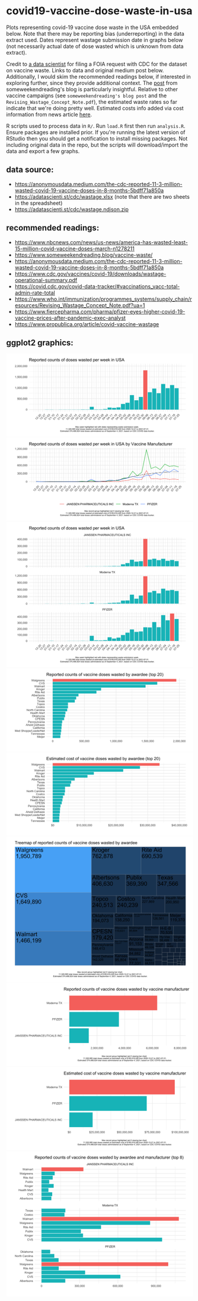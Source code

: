 # covid19-vaccine-dose-waste-in-usa

Plots representing covid-19 vaccine dose waste in the USA embedded below. Note that there may be reporting bias (underreporting) in the data extract used. Dates represent wastage submission date in graphs below (not necessarily actual date of dose wasted which is unknown from data extract). 

Credit to [a data scientist](https://anonymousdata.medium.com/) for filing a FOIA request with CDC for the dataset on vaccine waste. Links to data and original medium post below. Additionally, I would skim the recommended readings below, if interested in exploring further, since they provide additional context. The [post](https://www.someweekendreading.blog/vaccine-waste/
) from someweekendreading's blog is particularly insightful. Relative to other vaccine campaigns (see `someweekendreading's blog post` and the `Revising_Wastage_Concept_Note.pdf`), the estimated waste rates so far indicate that we're doing pretty well. Estimated costs info added via cost information from  news article [here](https://www.fiercepharma.com/pharma/pfizer-eyes-higher-covid-19-vaccine-prices-after-pandemic-exec-analyst).

R scripts used to process data in `R/`. Run `load.R` first then run `analysis.R`. Ensure packages are installed prior. If you're running the latest version of RStudio then you should get a notification to install missing packages. Not including original data in the repo, but the scripts will download/import the data and export a few graphs.

## data source:
* https://anonymousdata.medium.com/the-cdc-reported-11-3-million-wasted-covid-19-vaccine-doses-in-8-months-5bdff71a850a
* https://adatascienti.st/cdc/wastage.xlsx (note that there are two sheets in the spreadsheet)
* https://adatascienti.st/cdc/wastage.ndjson.zip

## recommended readings:
* https://www.nbcnews.com/news/us-news/america-has-wasted-least-15-million-covid-vaccine-doses-march-n1278211
* https://www.someweekendreading.blog/vaccine-waste/
* https://anonymousdata.medium.com/the-cdc-reported-11-3-million-wasted-covid-19-vaccine-doses-in-8-months-5bdff71a850a
* https://www.cdc.gov/vaccines/covid-19/downloads/wastage-operational-summary.pdf
* https://covid.cdc.gov/covid-data-tracker/#vaccinations_vacc-total-admin-rate-total
* https://www.who.int/immunization/programmes_systems/supply_chain/resources/Revising_Wastage_Concept_Note.pdf?ua=1
* https://www.fiercepharma.com/pharma/pfizer-eyes-higher-covid-19-vaccine-prices-after-pandemic-exec-analyst
* https://www.propublica.org/article/covid-vaccine-wastage

## ggplot2 graphics:
![plot](graphics/ggp_wastebyweek.png)
![plot](graphics/ggp_spaghetti_plot.png)
![plot](graphics/ggp_wastebyweekandmanufac.png)
![plot](graphics/ggp_wastebyawardee.png)
![plot](graphics/ggp_costbyawardee.png)
![plot](graphics/tm_wastebyawardee.png)
![plot](graphics/ggp_wastebymanufact.png)
![plot](graphics/ggp_costbymanufact.png)
![plot](graphics/ggp_wastebyawardee_manufac.png)
